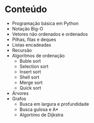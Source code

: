 # Conteúdo

- Programação básica em Python
- Notação Big-O
- Vetores não ordenados e ordenados
- Pilhas, filas e deques
- Listas encadeadas
- Recursão
- Algoritmos de ordenação
    - Buble sort
    - Selection sort
    - Insert sort
    - Shell sort
    - Merge sort
    - Quick sort
- Árvores
- Grafos
    - Busca em largura e profundidade
    - Busca gulosa e A*
    - Algortimo de Dijkstra